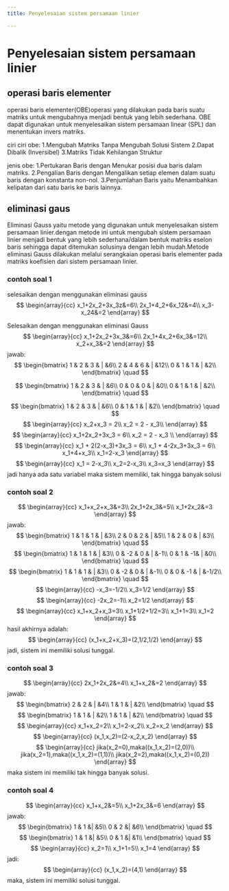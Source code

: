 ```yaml
---
title: Penyelesaian sistem persamaan linier

---
```


# Penyelesaian sistem persamaan linier 
## operasi baris elementer 
operasi baris elementer(OBE)operasi yang dilakukan pada baris suatu matriks untuk mengubahnya menjadi bentuk yang lebih sederhana. OBE dapat digunakan untuk menyelesaikan sistem persamaan linear (SPL) dan menentukan invers matriks. 

ciri ciri obe:
1.Mengubah Matriks Tanpa Mengubah Solusi Sistem
2.Dapat Dibalik (Inversibel)
3.Matriks Tidak Kehilangan Struktur

jenis obe:
1.Pertukaran Baris dengan Menukar posisi dua baris dalam matriks.
2.Pengalian Baris dengan Mengalikan setiap elemen dalam suatu baris dengan konstanta non-nol.
3.Penjumlahan Baris yaitu Menambahkan kelipatan dari satu baris ke baris lainnya.

## eliminasi gaus 
Eliminasi Gauss yaitu metode yang digunakan untuk menyelesaikan sistem persamaan linier.dengan metode ini untuk mengubah sistem persamaan linier menjadi bentuk yang lebih sederhana/dalam bentuk matriks eselon baris sehingga dapat ditemukan solusinya dengan lebih mudah.Metode eliminasi Gauss dilakukan melalui serangkaian operasi baris elementer pada matriks koefisien dari sistem persamaan linier.


### contoh soal 1 

selesaikan dengan menggunakan eliminasi gauss
$$
\begin{array}{cc}
x_1+2x_2+3x_3z&=6\\
2x_1+4_2+6x_12&=4\\
x_3-x_24&=2
\end{array}
$$

Selesaikan dengan menggunakan eliminasi Gauss
$$
\begin{array}{cc}
x_1+2x_2+3x_3&=6\\
2x_1+4x_2+6x_3&=12\\
x_2+x_3&=2
\end{array}
$$
jawab:
$$
\begin{bmatrix}
1 & 2 & 3 & | &6\\
2 & 4 & 6 & | &12\\
0 & 1 & 1 & | &2\\
\end{bmatrix}
\quad
$$

$$
\begin{bmatrix}
1 & 2 & 3 & | &6\\
0 & 0 & 0 & | &0\\
0 & 1 & 1 & | &2\\
\end{bmatrix}
\quad
$$

$$
\begin{bmatrix}
1 & 2 & 3 & | &6\\
0 & 1 & 1 & | &2\\
\end{bmatrix}
\quad
$$
$$
\begin{array}{cc}
x_2+x_3 = 2\\
x_2 = 2 - x_3\\
\end{array}
$$
$$
\begin{array}{cc}
x_1+2x_2+3x_3 = 6\\
x_2 = 2 - x_3 \\
\end{array}
$$
$$
\begin{array}{cc}
x_1 + 2(2-x_3)+3x_3 = 6\\
x_1 + 4-2x_3+3x_3 = 6\\
x_1+4+x_3\\
x_1=2-x_3
\end{array}
$$
$$
\begin{array}{cc}
x_1 = 2-x_3\\
x_2=2-x_3\\
x_3=x_3
\end{array}
$$
jadi hanya ada satu variabel maka sistem memiliki, tak hingga banyak solusi


### contoh soal 2 

$$
\begin{array}{cc}
x_1+x_2+x_3&=3\\
2x_1+2x_3&=5\\
x_1+2x_2&=3
\end{array}
$$
jawab: 
$$
\begin{bmatrix}
1 & 1 & 1 & | &3\\
2 & 0 & 2 & | &5\\
1 & 2 & 0 & | &3\\
\end{bmatrix}
\quad
$$
$$
\begin{bmatrix}
1 & 1 & 1 & | &3\\
0 & -2 & 0 & | &-1\\
0 & 1 & -1& | &0\\
\end{bmatrix}
\quad
$$
$$
\begin{bmatrix}
1 & 1 & 1 & | &3\\
0 & -2 & 0 & | &-1\\
0 & 0 & -1 & | &-1/2\\
\end{bmatrix}
\quad
$$
$$
\begin{array}{cc}
-x_3=-1/2\\
x_3=1/2
\end{array}
$$
$$
\begin{array}{cc}
-2x_2=-1\\
x_2=1/2
\end{array}
$$
$$
\begin{array}{cc}
x_1+x_2+x_3=3\\
x_1+1/2+1/2=3\\
x_1+1=3\\
x_1=2
\end{array}
$$
hasil akhirnya adalah:
$$
\begin{array}{cc}
(x_1+x_2+x_3)=(2,1/2,1/2)
\end{array}
$$
jadi, sistem ini memiliki solusi tunggal.


### contoh soal 3

$$
\begin{array}{cc}
2x_1+2x_2&=4\\
x_1+x_2&=2
\end{array}
$$
jawab:
$$
\begin{bmatrix}
2 & 2 &  | &4\\
1 & 1 &  | &2\\
\end{bmatrix}
\quad
$$
$$
\begin{bmatrix}
1 & 1 &  | &2\\
1 & 1 &  | &2\\
\end{bmatrix}
\quad
$$
$$
\begin{array}{cc}
x_1+x_2=2\\
x_1=2-x_2\\
x_2=x_2
\end{array}
$$
$$
\begin{array}{cc}
(x_1,x_2)=(2-x_2,x_2)
\end{array}
$$
$$
\begin{array}{cc}
jika(x_2=0),maka((x_1,x_2)=(2,0))\\
jika(x_2=1),maka((x_1,x_2)=(1,1))\\
jika(x_2=2),maka((x_1,x_2)=(0,2))
\end{array}
$$
maka sistem ini memiliki tak hingga banyak solusi.

### contoh soal 4

$$
\begin{array}{cc}
x_1+x_2&=5\\
x_1+2x_3&=6
\end{array}
$$
jawab:
$$
\begin{bmatrix}
1 & 1 &| &5\\
0 & 2 &| &6\\
\end{bmatrix}
\quad
$$
$$
\begin{bmatrix}
1 & 1 &| &5\\
0 & 1 &| &1\\
\end{bmatrix}
\quad
$$
$$
\begin{array}{cc}
x_2=1\\
x_1+1=5\\
x_1=4
\end{array}
$$
jadi:
$$
\begin{array}{cc}
(x_1,x_2)=(4,1)
\end{array}
$$
maka, sistem ini memiliki solusi tunggal.